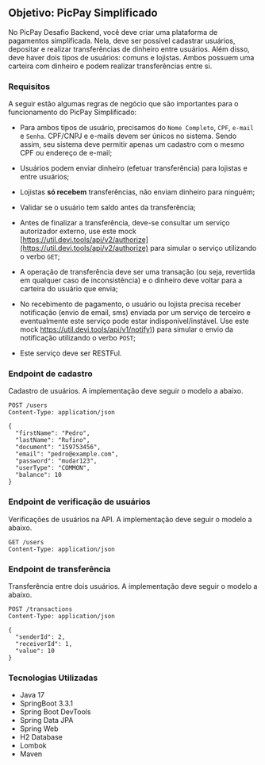 ## Objetivo: PicPay Simplificado

No PicPay Desafio Backend, você deve criar uma plataforma de pagamentos simplificada. Nela, deve ser possível cadastrar usuários, depositar e realizar transferências de dinheiro entre usuários. Além disso, deve haver dois tipos de usuários: comuns e lojistas. Ambos possuem uma carteira com dinheiro e podem realizar transferências entre si.

### Requisitos

A seguir estão algumas regras de negócio que são importantes para o funcionamento do PicPay Simplificado:

- Para ambos tipos de usuário, precisamos do `Nome Completo`, `CPF`, `e-mail` e `Senha`. CPF/CNPJ e e-mails devem ser
  únicos no sistema. Sendo assim, seu sistema deve permitir apenas um cadastro com o mesmo CPF ou endereço de e-mail;

- Usuários podem enviar dinheiro (efetuar transferência) para lojistas e entre usuários;

- Lojistas **só recebem** transferências, não enviam dinheiro para ninguém;

- Validar se o usuário tem saldo antes da transferência;

- Antes de finalizar a transferência, deve-se consultar um serviço autorizador externo, use este mock
  [https://util.devi.tools/api/v2/authorize](https://util.devi.tools/api/v2/authorize) para simular o serviço
  utilizando o verbo `GET`;

- A operação de transferência deve ser uma transação (ou seja, revertida em qualquer caso de inconsistência) e o
  dinheiro deve voltar para a carteira do usuário que envia;

- No recebimento de pagamento, o usuário ou lojista precisa receber notificação (envio de email, sms) enviada por um
  serviço de terceiro e eventualmente este serviço pode estar indisponível/instável. Use este mock
  [https://util.devi.tools/api/v1/notify)](https://util.devi.tools/api/v1/notify)) para simular o envio da notificação
  utilizando o verbo `POST`;

- Este serviço deve ser RESTFul.

### Endpoint de cadastro

Cadastro de usuários. A implementação deve seguir o modelo a abaixo.

```http request
POST /users
Content-Type: application/json

{
  "firstName": "Pedro",
  "lastName": "Rufino",
  "document": "159753456",
  "email": "pedro@example.com",
  "password": "mudar123",
  "userType": "COMMON",
  "balance": 10
}
```

### Endpoint de verificação de usuários

Verificações de usuários na API. A implementação deve seguir o modelo a abaixo.

```http request
GET /users
Content-Type: application/json
```

### Endpoint de transferência

Transferência entre dois usuários. A implementação deve seguir o modelo a abaixo.

```http request
POST /transactions
Content-Type: application/json

{
  "senderId": 2,
  "receiverId": 1,
  "value": 10
}
```

### Tecnologias Utilizadas
- Java 17
- SpringBoot 3.3.1
- Spring Boot DevTools
- Spring Data JPA
- Spring Web
- H2 Database
- Lombok
- Maven
